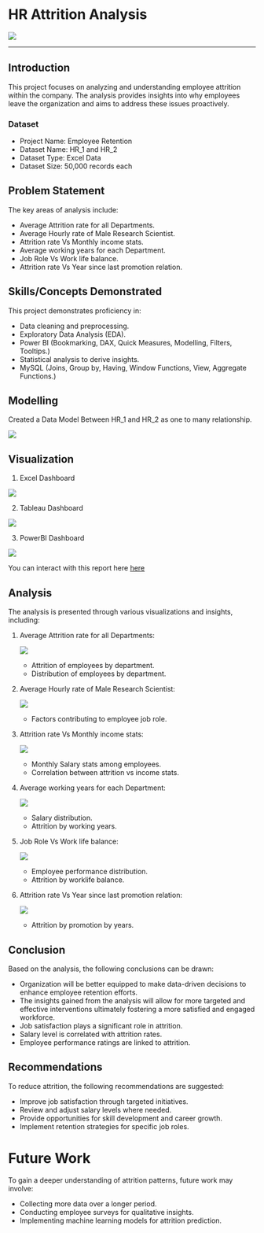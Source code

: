 # HR Attrition Analysis

![](https://github.com/Zameer1040/HR_Analysis/blob/main/HR_Banner.jpg)

---

## Introduction

This project focuses on analyzing and understanding employee attrition within the company. The analysis provides insights into why employees leave the organization and aims to address these issues proactively.

### Dataset

- Project Name: Employee Retention
- Dataset Name: HR_1 and HR_2
- Dataset Type: Excel Data
- Dataset Size: 50,000 records each

## Problem Statement

The key areas of analysis include:

- Average Attrition rate for all Departments.
- Average Hourly rate of Male Research Scientist.
- Attrition rate Vs Monthly income stats.
- Average working years for each Department.
- Job Role Vs Work life balance.
- Attrition rate Vs Year since last promotion relation.

## Skills/Concepts Demonstrated

This project demonstrates proficiency in:

- Data cleaning and preprocessing.
- Exploratory Data Analysis (EDA).
- Power BI (Bookmarking, DAX, Quick Measures, Modelling, Filters, Tooltips.)
- Statistical analysis to derive insights.
- MySQL (Joins, Group by, Having, Window Functions, View, Aggregate Functions.)
  
## Modelling

Created a Data Model Between HR_1 and HR_2 as one to many relationship.

![](https://github.com/Zameer1040/HR_Analysis/blob/main/Data%20Model.jpg)

## Visualization
1. Excel Dashboard
   
 ![](https://github.com/Zameer1040/HR_Analysis/blob/main/Excel%20Dashboard.jpg)
 
2. Tableau Dashboard
   
 ![](https://github.com/Zameer1040/HR_Analysis/blob/main/Tableau%20Dashboard.jpg)
 
3. PowerBI Dashboard
   
 ![](https://github.com/Zameer1040/HR_Analysis/blob/main/PowerBi%20Dashboard.jpg)

You can interact with this report here [here](https://app.powerbi.com/groups/me/reports/5b4d2781-8c44-4136-ad4c-e9efb400dac9/ReportSection9f2e05168ed140e40a1d?experience=power-bi)

## Analysis 

The analysis is presented through various visualizations and insights, including:

1. Average Attrition rate for all Departments:

   ![](https://github.com/Zameer1040/HR_Analysis/blob/main/KPI%201.jpg)

   - Attrition of employees by department.
   - Distribution of employees by department.

2. Average Hourly rate of Male Research Scientist:

   ![](https://github.com/Zameer1040/HR_Analysis/blob/main/KPI%202.jpg)

   - Factors contributing to employee job role.

3. Attrition rate Vs Monthly income stats:

   ![](https://github.com/Zameer1040/HR_Analysis/blob/main/KPI%203.jpg)

   - Monthly Salary stats among employees.
   - Correlation between attrition vs income stats.

4. Average working years for each Department:

   ![](https://github.com/Zameer1040/HR_Analysis/blob/main/KPI%204.jpg)

   - Salary distribution.
   - Attrition by working years.

5. Job Role Vs Work life balance:

   ![](https://github.com/Zameer1040/HR_Analysis/blob/main/KPI%205.jpg)

   - Employee performance distribution.
   - Attrition by worklife balance.

6. Attrition rate Vs Year since last promotion relation:

   ![](https://github.com/Zameer1040/HR_Analysis/blob/main/KPI%206.jpg)

   - Attrition by promotion by years.

## Conclusion

Based on the analysis, the following conclusions can be drawn:

- Organization will be better equipped to make data-driven decisions to enhance employee retention efforts.
- The insights gained from the analysis will allow for more targeted and  effective interventions ultimately fostering a more satisfied and engaged workforce.
- Job satisfaction plays a significant role in attrition.
- Salary level is correlated with attrition rates.
- Employee performance ratings are linked to attrition.

## Recommendations

To reduce attrition, the following recommendations are suggested:

- Improve job satisfaction through targeted initiatives.
- Review and adjust salary levels where needed.
- Provide opportunities for skill development and career growth.
- Implement retention strategies for specific job roles.

# Future Work

To gain a deeper understanding of attrition patterns, future work may involve:

- Collecting more data over a longer period.
- Conducting employee surveys for qualitative insights.
- Implementing machine learning models for attrition prediction.

